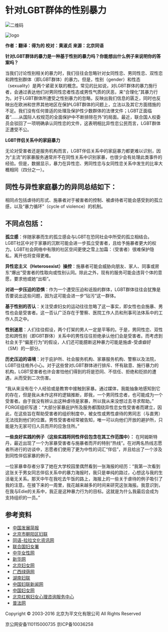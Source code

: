 # 针对LGBT群体的性别暴力

![二维码](images/ewm.png)

![logo](images/logo.jpg)

**作者：翻译：得为的 校对：黄淑贞 来源：北京同语**

**针对LGBT群体的暴力是一种基于性别的暴力吗？你能想出什么例子来说明你的答案吗？**

当我们讨论性别相关的暴力时，我们往往会忽略针对女同性恋、男同性恋、双性恋和跨性别群体（即LGBT群体）的暴力。但是，性别（gender）和性态（sexuality）是两个紧密关联的概念。常见的比如说，对LGBT群体的暴力施行者，会通过表达他们对男同性恋者性态或男性气质的厌恶，来“合理化”其暴力行为。对于LGBT群体所遭受之性别暴力的忽略，反映出我们信息的匮乏，同时也反映出在欧洲和世界其他地区在保护LGBT群体的问题上，立法以及其它方面措施的不足。我们没有任何普适的处理及保护性少数群体的法律文件；LGBT正面临着“……从国际人权规范的全面保护中不断排除在外”的局面。最近，联合国人权委员会驳回了一项明确承认同性恋的文件，这表明相比异性恋公民而言，LGBT群体正遭受不公。

**LGBT伴侣关系中的家庭暴力**

无论对受害者还是服务机构而言，LGBT伴侣关系中的家庭暴力都更难以识别，因为“主流”的家暴服务通常并不在同性关系中识别家暴，也很少会有处理此类事件的经验。但是，数据显示，暴力在异性恋、男同性恋与女同性恋关系中发生的比率大概相同（四分之一）。

## **同性与异性家庭暴力的异同总结如下：**

相同点包括虐待的形式、施暴者对于被害者的控制、被虐待者可能会感受到的孤立感，以及“暴力循环”（cycle of violence）的机制。

## **不同点包括：**

**孤立感**：伴随家暴而生的孤立感会与LGBT在恐同社会中所受的孤立相结合。LGBT社区中对于家暴的沉默可能会进一步孤立受害者，且给予施暴者更大的权力。LGBT社会网络中有限的社区空间更使之雪上加霜：（受害者）很难保护隐私，离开也将变得更难。

**异性恋主义（Heterosexist）操控**：施暴者可能会威胁向朋友、家人、同事或房东“爆出”受害者的性取向或性别认同。除此之外，现有的服务可能会违背个体的意愿，要求他或她“出柜”。

**对进一步压迫的恐惧**：作为一个遭受压迫和诋毁的群体，LGBT群体往往会犹豫是否要说出这些问题，因为这可能会进一步“玷污”这一群体。

**基于性别的否认**：关注受虐妇女的运动往往忽略了这一事实，即女性也会施暴、男性也会是受害者。这一否认广泛存在于警察、医院工作人员和刑事司法体系中的工作人员之中。

**性别迷思**：人们往往假设，两个打架的男人一定是平等的。于是，男同性恋、双性恋和跨性别（即GBT群体）关系中的男性往往拒绝承认他们会是受害者。而考虑到社会关于“偏差行为”的假设，人们还可能臆断这种暴力可能是施虐-受虐癖好（SM）的一部分。

**历史压迫的语境**：对于庇护所、社会服务机构、家暴服务机构、警察以及法院，LGBT往往格外小心。对于这些曾对LGBT群体进行排斥、怀有敌意、施行暴力的机构，LGBT受害者也许会害怕他们得到的将是恐同、不信任、拒绝和贬损的遭遇，从而受到二次伤害。

“我从来没有在个人经验或是教育中接触到家暴。通过媒体，我能抽象地感知到它的存在，但是我从未作这样的逻辑推断，即我，一个男同性恋者，也可能成为一个受害者。由于我没有辨认出这种虐待是家暴，所以我从来没想过去寻求帮助。” FORGE组织写道：“大部分家暴庇护所及服务都围绕异性恋女性受害者而建立，因此，在这些旨在帮助受害者的组织制度中，被女性或男性虐待的男同志（与直男）无法找到他们的位置。男性受害者经常被告知，唯一可以向他们开放的避护所，只能是为无家可归人员而开的应急住所。”

**一些良好实践的例子（这些实践将同性伴侣包含在其工作范围中）：** 在阿姆斯特丹，最近出现了一个为家暴受害者与施暴者而开的特别“热线”。在对两名热线志愿者所进行的访谈中，志愿者们使用了更为中性的词汇“伴侣”，并且给出了一个涉及到同性伴侣家暴的例子。

一位家暴幸存者分享了她在大学校园里偶然看到一张海报的经历：“我第一次看到这张关于男女同志伴侣关系中的暴力海报时，我只是单纯的路过，心想这与我的生活毫无关系。那天中午在我吃去午饭的路上，海报上的一些关于虐待的例子吸引了我的注意。在接下来的一周里，我花越来越多的时间来研究这张海报。我意识到，在我与Edie的关系中，我正是这种暴力行为的目标。这就是为什么我最后会成为支持组织的一员。”

## 参考资料

- [中国发展简报](http://www.chinadevelopmentbrief.org.cn/)
- [北京市朝阳区妇联](http://www.cyw.com.cn/)
- [同语-拉拉文化资讯网](http://www.tongyulala.org/)
- [联合国妇女署](http://www.un.org/zh/aboutun/structure/unwomen/)
- [中华女性网](http://www.china-woman.com/rp/view?id=2)
- [新华网](http://www.xinhuanet.com/)
- [北京妇女网](http://www.bjwomen.gov.cn/web/static/articles/catalog_14/article_24006/24006.html)
- [广西绿荫网](htt://www.baidu.com)
- [湖南妇联](http://www.hnwomen.org.cn/)
- [中国妇联新闻网](htt://www.baidu.com)
- [中国妇女网](htt://www.baidu.com)
- [北京红枫妇女心理咨询服务中心](http://www.maple.org.cn)
- [普法网](htt://www.baidu.com)

Copyright © 2003-2016 北京为平文化有限公司 All Rights Reserved  

京公网安备110115000735 京ICP备10036258